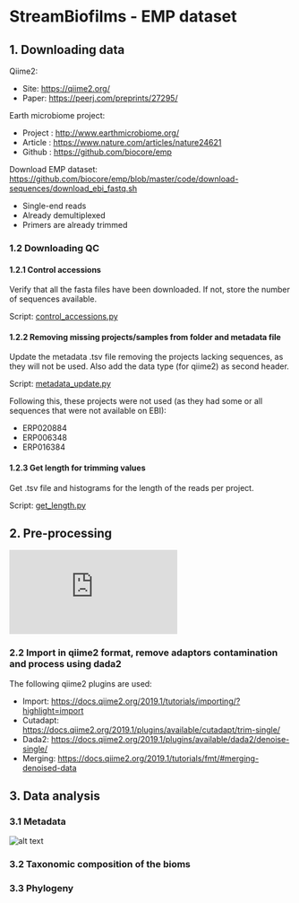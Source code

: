 # StreamBiofilms - EMP dataset

## 1. Downloading data

Qiime2:
- Site: https://qiime2.org/
- Paper: https://peerj.com/preprints/27295/

Earth microbiome project:
- Project	: http://www.earthmicrobiome.org/
- Article 	: https://www.nature.com/articles/nature24621
- Github 	: https://github.com/biocore/emp

Download EMP dataset: https://github.com/biocore/emp/blob/master/code/download-sequences/download_ebi_fastq.sh

- Single-end reads
- Already demultiplexed
- Primers are already trimmed

### 1.2 Downloading QC
#### 1.2.1 Control accessions
Verify that all the fasta files have been downloaded. If not, store the number of sequences available.

Script: [control_accessions.py](https://github.com/Mass23/StreamBiofilms/blob/master/control_accessions.py)

#### 1.2.2 Removing missing projects/samples from folder and metadata file
Update the metadata .tsv file removing the projects lacking sequences, as they will not be used. Also add the data type (for qiime2) as second header.

Script: [metadata_update.py](https://github.com/Mass23/StreamBiofilms/blob/master/metadata_update.py)

Following this, these projects were not used (as they had some or all sequences that were not available on EBI):
- ERP020884
- ERP006348
- ERP016384

#### 1.2.3 Get length for trimming values
Get .tsv file and histograms for the length of the reads per project.

Script: [get_length.py](https://github.com/Mass23/StreamBiofilms/blob/master/get_length.py)

## 2. Pre-processing
![alt text](https://github.com/Mass23/StreamBiofilms/blob/master/qiime2_pipeline.pdf)
### 2.2 Import in qiime2 format, remove adaptors contamination and process using dada2

The following qiime2 plugins are used:
- Import: https://docs.qiime2.org/2019.1/tutorials/importing/?highlight=import
- Cutadapt: https://docs.qiime2.org/2019.1/plugins/available/cutadapt/trim-single/
- Dada2: https://docs.qiime2.org/2019.1/plugins/available/dada2/denoise-single/
- Merging: https://docs.qiime2.org/2019.1/tutorials/fmt/#merging-denoised-data

## 3. Data analysis
### 3.1 Metadata
![alt text](https://github.com/Mass23/StreamBiofilms/blob/master/Figure_1.png)

### 3.2 Taxonomic composition of the bioms

### 3.3 Phylogeny

